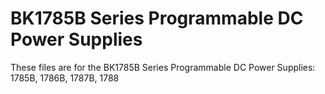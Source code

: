 # BK1785B Series Programmable DC Power Supplies
These files are for the BK1785B Series Programmable DC Power Supplies: 1785B, 1786B, 1787B, 1788
